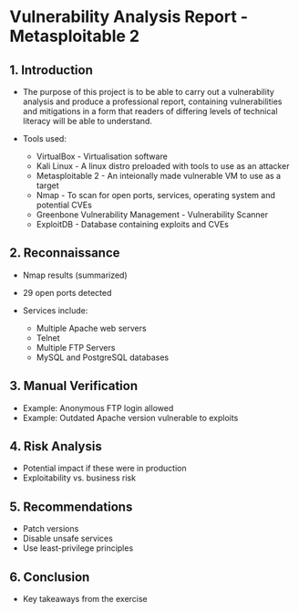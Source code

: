 # Vulnerability Analysis Report - Metasploitable 2

## 1. Introduction
- The purpose of this project is to be able to carry out a vulnerability analysis and produce a professional report, containing vulnerabilities and mitigations in a form that readers of differing levels of technical literacy will be able to understand. 

- Tools used:
    - VirtualBox - Virtualisation software 
    - Kali Linux - A linux distro preloaded with tools to use as an attacker
    - Metasploitable 2 - An inteionally made vulnerable VM to use as a target 
    - Nmap - To scan for open ports, services, operating system and potential CVEs
    - Greenbone Vulnerability Management - Vulnerability Scanner 
    - ExploitDB - Database containing exploits and CVEs

## 2. Reconnaissance
- Nmap results (summarized)
- 29 open ports detected 

- Services include: 

    - Multiple Apache web servers
    - Telnet
    - Multiple FTP Servers
    - MySQL and PostgreSQL databases

## 3. Manual Verification
- Example: Anonymous FTP login allowed
- Example: Outdated Apache version vulnerable to exploits

## 4. Risk Analysis
- Potential impact if these were in production
- Exploitability vs. business risk

## 5. Recommendations
- Patch versions
- Disable unsafe services
- Use least-privilege principles

## 6. Conclusion
- Key takeaways from the exercise
